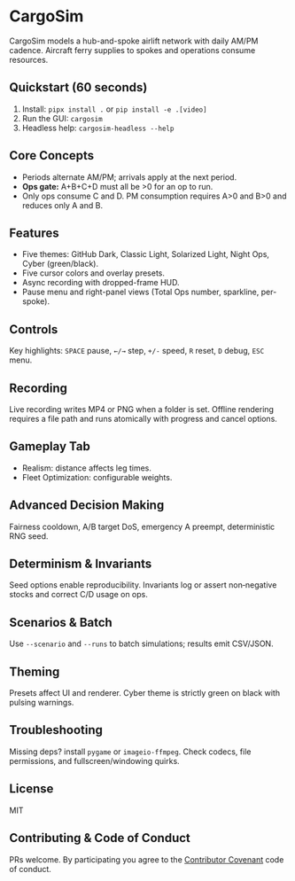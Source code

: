 # CargoSim

CargoSim models a hub-and-spoke airlift network with daily AM/PM cadence. Aircraft ferry supplies to spokes and operations consume resources.

## Quickstart (60 seconds)
1. Install: `pipx install .` or `pip install -e .[video]`
2. Run the GUI: `cargosim`
3. Headless help: `cargosim-headless --help`

## Core Concepts
- Periods alternate AM/PM; arrivals apply at the next period.
- **Ops gate:** A+B+C+D must all be >0 for an op to run.
- Only ops consume C and D. PM consumption requires A>0 and B>0 and reduces only A and B.

## Features
- Five themes: GitHub Dark, Classic Light, Solarized Light, Night Ops, Cyber (green/black).
- Five cursor colors and overlay presets.
- Async recording with dropped-frame HUD.
- Pause menu and right-panel views (Total Ops number, sparkline, per-spoke).

## Controls
Key highlights: `SPACE` pause, `←/→` step, `+/-` speed, `R` reset, `D` debug, `ESC` menu.

## Recording
Live recording writes MP4 or PNG when a folder is set. Offline rendering requires a file path and runs atomically with progress and cancel options.

## Gameplay Tab
- Realism: distance affects leg times.
- Fleet Optimization: configurable weights.

## Advanced Decision Making
Fairness cooldown, A/B target DoS, emergency A preempt, deterministic RNG seed.

## Determinism & Invariants
Seed options enable reproducibility. Invariants log or assert non‑negative stocks and correct C/D usage on ops.

## Scenarios & Batch
Use `--scenario` and `--runs` to batch simulations; results emit CSV/JSON.

## Theming
Presets affect UI and renderer. Cyber theme is strictly green on black with pulsing warnings.

## Troubleshooting
Missing deps? install `pygame` or `imageio-ffmpeg`. Check codecs, file permissions, and fullscreen/windowing quirks.

## License
MIT

## Contributing & Code of Conduct
PRs welcome. By participating you agree to the [Contributor Covenant](CODE_OF_CONDUCT.md) code of conduct.
